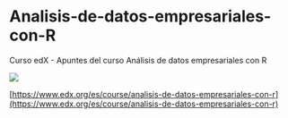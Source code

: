 # Analisis-de-datos-empresariales-con-R
Curso edX - Apuntes del curso Análisis de datos empresariales con R

![](https://courses.edx.org/asset-v1:AnahuacX+UAMY.CP4.2x+3T2020+type@thumbnail+block@course_image-375x200.jpg)

[https://www.edx.org/es/course/analisis-de-datos-empresariales-con-r](https://www.edx.org/es/course/analisis-de-datos-empresariales-con-r)
